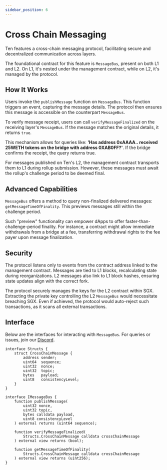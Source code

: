 ```yaml
---
sidebar_position: 6
---
```


# Cross Chain Messaging

Ten features a cross-chain messaging protocol, facilitating secure and decentralized communication across layers.

The foundational contract for this feature is `MessageBus`, present on both L1 and L2. On L1, it's nested under the management contract, while on L2, it's managed by the protocol.

## How It Works

Users invoke the `publishMessage` function on `MessageBus`. This function triggers an event, capturing the message details. The protocol then ensures this message is accessible on the counterpart `MessageBus`.

To verify message receipt, users can call `verifyMessageFinalized` on the receiving layer's `MessageBus`. If the message matches the original details, it returns `true`.

This mechanism allows for queries like: **'Has address 0xAAAA.. received 25WETH tokens on the bridge with address 0XAB0FF?'**. If the bridge confirms the receipt, the query returns true.

For messages published on Ten's L2, the management contract transports them to L1 during rollup submission. However, these messages must await the rollup's challenge period to be deemed final.

## Advanced Capabilities

`MessageBus` offers a method to query non-finalized delivered messages: `getMessageTimeOfFinality`. This previews messages still within the challenge period.

Such "preview" functionality can empower dApps to offer faster-than-challenge-period finality. For instance, a contract might allow immediate withdrawals from a bridge at a fee, transferring withdrawal rights to the fee payer upon message finalization.

## Security

The protocol listens only to events from the contract address linked to the management contract. Messages are tied to L1 blocks, recalculating state during reorganizations. L2 messages also link to L1 block hashes, ensuring state updates align with the correct fork.

The protocol securely manages the keys for the L2 contract within SGX. Extracting the private key controlling the L2 `MessageBus` would necessitate breaching SGX. Even if achieved, the protocol would auto-reject such transactions, as it scans all external transactions.

## Interface

Below are the interfaces for interacting with `MessageBus`. For queries or issues, join our [Discord](https://discord.gg/tVnNrQ35Ke).

```solidity
interface Structs {
    struct CrossChainMessage {
        address sender;
        uint64  sequence;
        uint32  nonce;
        uint32  topic;
        bytes   payload;
        uint8   consistencyLevel;
    }
}

interface IMessageBus {
    function publishMessage(
        uint32 nonce,
        uint32 topic,
        bytes calldata payload, 
        uint8 consistencyLevel
    ) external returns (uint64 sequence);

    function verifyMessageFinalized(
        Structs.CrossChainMessage calldata crossChainMessage
    ) external view returns (bool);
    
    function getMessageTimeOfFinality(
        Structs.CrossChainMessage calldata crossChainMessage
    ) external view returns (uint256);
}
```
